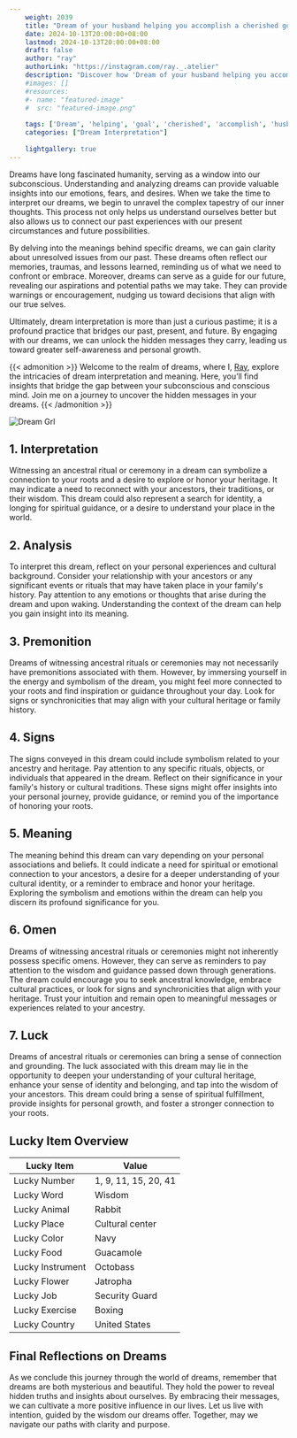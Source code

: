 ```yaml
---
    weight: 2039
    title: "Dream of your husband helping you accomplish a cherished goal."  # Assuming 'title' column exists
    date: 2024-10-13T20:00:00+08:00
    lastmod: 2024-10-13T20:00:00+08:00
    draft: false
    author: "ray"
    authorLink: "https://instagram.com/ray._.atelier"
    description: "Discover how 'Dream of your husband helping you accomplish a cherished goal.' can interpret your future and uncover its significant meanings in your life."
    #images: []
    #resources:
    #- name: "featured-image"
    #  src: "featured-image.png"
    
    tags: ['Dream', 'helping', 'goal', 'cherished', 'accomplish', 'husband', 'you']
    categories: ["Dream Interpretation"]
    
    lightgallery: true
---
```

    
Dreams have long fascinated humanity, serving as a window into our subconscious. Understanding and analyzing dreams can provide valuable insights into our emotions, fears, and desires. When we take the time to interpret our dreams, we begin to unravel the complex tapestry of our inner thoughts. This process not only helps us understand ourselves better but also allows us to connect our past experiences with our present circumstances and future possibilities.

By delving into the meanings behind specific dreams, we can gain clarity about unresolved issues from our past. These dreams often reflect our memories, traumas, and lessons learned, reminding us of what we need to confront or embrace. Moreover, dreams can serve as a guide for our future, revealing our aspirations and potential paths we may take. They can provide warnings or encouragement, nudging us toward decisions that align with our true selves.

Ultimately, dream interpretation is more than just a curious pastime; it is a profound practice that bridges our past, present, and future. By engaging with our dreams, we can unlock the hidden messages they carry, leading us toward greater self-awareness and personal growth.

{{< admonition >}}
Welcome to the realm of dreams, where I, [Ray](https://instagram.com/ray._.atelier), explore the intricacies of dream interpretation and meaning. Here, you’ll find insights that bridge the gap between your subconscious and conscious mind. Join me on a journey to uncover the hidden messages in your dreams.
{{< /admonition >}}

![Dream Grl](https://cdn.pixabay.com/photo/2017/11/02/03/35/gothic-2910057_1280.jpg "Dream Grl")

## 1. Interpretation
 Witnessing an ancestral ritual or ceremony in a dream can symbolize a connection to your roots and a desire to explore or honor your heritage. It may indicate a need to reconnect with your ancestors, their traditions, or their wisdom. This dream could also represent a search for identity, a longing for spiritual guidance, or a desire to understand your place in the world.

## 2. Analysis
 To interpret this dream, reflect on your personal experiences and cultural background. Consider your relationship with your ancestors or any significant events or rituals that may have taken place in your family's history. Pay attention to any emotions or thoughts that arise during the dream and upon waking. Understanding the context of the dream can help you gain insight into its meaning.

## 3. Premonition
 Dreams of witnessing ancestral rituals or ceremonies may not necessarily have premonitions associated with them. However, by immersing yourself in the energy and symbolism of the dream, you might feel more connected to your roots and find inspiration or guidance throughout your day. Look for signs or synchronicities that may align with your cultural heritage or family history.

## 4. Signs
 The signs conveyed in this dream could include symbolism related to your ancestry and heritage. Pay attention to any specific rituals, objects, or individuals that appeared in the dream. Reflect on their significance in your family's history or cultural traditions. These signs might offer insights into your personal journey, provide guidance, or remind you of the importance of honoring your roots.

## 5. Meaning
 The meaning behind this dream can vary depending on your personal associations and beliefs. It could indicate a need for spiritual or emotional connection to your ancestors, a desire for a deeper understanding of your cultural identity, or a reminder to embrace and honor your heritage. Exploring the symbolism and emotions within the dream can help you discern its profound significance for you.

## 6. Omen
 Dreams of witnessing ancestral rituals or ceremonies might not inherently possess specific omens. However, they can serve as reminders to pay attention to the wisdom and guidance passed down through generations. The dream could encourage you to seek ancestral knowledge, embrace cultural practices, or look for signs and synchronicities that align with your heritage. Trust your intuition and remain open to meaningful messages or experiences related to your ancestry.

## 7. Luck
 Dreams of ancestral rituals or ceremonies can bring a sense of connection and grounding. The luck associated with this dream may lie in the opportunity to deepen your understanding of your cultural heritage, enhance your sense of identity and belonging, and tap into the wisdom of your ancestors. This dream could bring a sense of spiritual fulfillment, provide insights for personal growth, and foster a stronger connection to your roots.

## Lucky Item Overview
| Lucky Item          | Value              |
|---------------|--------------------|
| Lucky Number        | 1, 9, 11, 15, 20, 41  |
| Lucky Word          | Wisdom |
| Lucky Animal        | Rabbit |
| Lucky Place         | Cultural center     |
| Lucky Color         | Navy     |
| Lucky Food          | Guacamole      |
| Lucky Instrument    | Octobass |
| Lucky Flower        | Jatropha    |
| Lucky Job           | Security Guard       |
| Lucky Exercise      | Boxing  |
| Lucky Country       | United States    |


##  Final Reflections on Dreams

As we conclude this journey through the world of dreams, remember that dreams are both mysterious and beautiful. They hold the power to reveal hidden truths and insights about ourselves. By embracing their messages, we can cultivate a more positive influence in our lives. Let us live with intention, guided by the wisdom our dreams offer. Together, may we navigate our paths with clarity and purpose.
